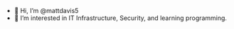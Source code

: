 - 👋 Hi, I’m @mattdavis5
- 👀 I’m interested in IT Infrastructure, Security, and learning programming.

<!---
mattdavis5/mattdavis5 is a ✨ special ✨ repository because its `README.md` (this file) appears on your GitHub profile.
You can click the Preview link to take a look at your changes.
--->
